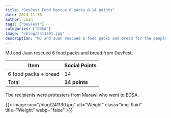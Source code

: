 ```yaml
---
title: "DevFest Food Rescue 6 packs @ 14 points"
date: 2024-11-30
author: Juan
tags: ["DevFest"]
categories: ["EDSA"]
image: "/blog/2411301.jpg"
description: "MJ and Juan rescued 6 food packs and bread for the people at EDSA"
---
```



MJ and Juan rescued 6 food packs and bread from DevFest.


Item | Social Points
--- | ---
6 food packs + bread | 14
Total | **14 points**

Tbe recipients were protesters from Marawi who went to EDSA. 


{{< image src="/blog/241130.jpg" alt="Weight" class="img-fluid" title="Weight" webp="false" >}}


